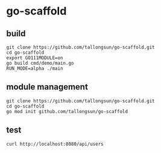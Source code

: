# go-scaffold

## build
```
git clone https://github.com/tallongsun/go-scaffold.git
cd go-scaffold
export GO111MODULE=on
go build cmd/demo/main.go 
RUN_MODE=alpha ./main
```

## module management
```
git clone https://github.com/tallongsun/go-scaffold.git
cd go-scaffold
go mod init github.com/tallongsun/go-scaffold
```

## test
```
curl http://localhost:8080/api/users 
```
